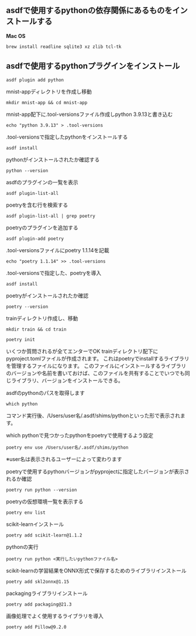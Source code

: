## asdfで使用するpythonの依存関係にあるものをインストールする
**Mac OS**
```shell
brew install readline sqlite3 xz zlib tcl-tk
```

## asdfで使用するpythonプラグインをインストール
```shell
asdf plugin add python
```

mnist-appディレクトリを作成し移動
```shell
mkdir mnist-app && cd mnist-app
```

mnist-app配下に.tool-versionsファイル作成しpython 3.9.13と書き込む
```shell
echo "python 3.9.13" > .tool-versions
```

.tool-versionsで指定したpythonをインストールする
```shell
asdf install
```

pythonがインストールされたか確認する
```shell
python --version
```

asdfのプラグインの一覧を表示
```shell
asdf plugin-list-all
```

poetryを含む行を検索する
```shell
asdf plugin-list-all | grep poetry
```

poetryのプラグインを追加する
```shell
asdf plugin-add poetry
```

.tool-versionsファイルにpoetry 1.1.14を記載
```shell
echo "poetry 1.1.14" >> .tool-versions
```

.tool-versionsで指定した、poetryを導入
```shell
asdf install
```

poetryがインストールされたか確認
```shell
poetry --version
```

trainディレクトリ作成し、移動
```shell
mkdir train && cd train
```


```shell
poetry init
```
いくつか質問されるが全てエンターでOK
trainディレクトリ配下にpyproject.tomlファイルが作成されます。
これはpoetryでinstallするライブラリを管理するファイルになります。
このファイルにインストールするライブラリのバージョンや名前を書いておけば、このファイルを共有することでいつでも同じライブラリ、バージョンをインストールできる。


asdfのpythonのパスを取得します
```shell
which python
```
コマンド実行後、/Users/user名/.asdf/shims/pythonといった形で表示されます。

which pythonで見つかったpythonをpoetryで使用するよう設定
```shell
poetry env use /Users/user名/.asdf/shims/python
```
※user名は表示されるユーザーによって変わります

poetryで使用するpythonバージョンがpyprojectに指定したバージョンが表示されるか確認
```shell
poetry run python --version
```

poetryの仮想環境一覧を表示する
```shell
poetry env list
```


scikit-learnインストール
```shell
poetry add scikit-learn@1.1.2
```

pythonの実行
```shell
poetry run python <実行したいpythonファイル名>
```

scikit-learnの学習結果をONNX形式で保存するためのライブラリインストール
```shell
poetry add skl2onnx@1.15
```

packagingライブラリインストール
```shell
poetry add packaging@21.3
```

画像処理でよく使用するライブラリを導入
```shell
poetry add Pillow@9.2.0
```
